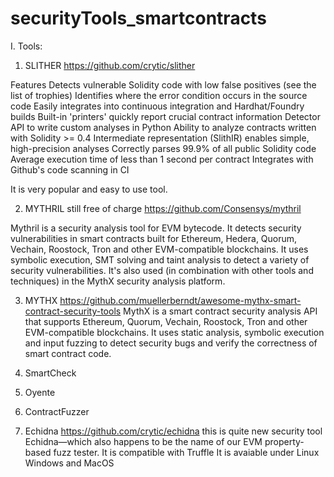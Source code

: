 # securityTools_smartcontracts


I.  Tools:
1) SLITHER
https://github.com/crytic/slither

Features
Detects vulnerable Solidity code with low false positives (see the list of trophies)
Identifies where the error condition occurs in the source code
Easily integrates into continuous integration and Hardhat/Foundry builds
Built-in 'printers' quickly report crucial contract information
Detector API to write custom analyses in Python
Ability to analyze contracts written with Solidity >= 0.4
Intermediate representation (SlithIR) enables simple, high-precision analyses
Correctly parses 99.9% of all public Solidity code
Average execution time of less than 1 second per contract
Integrates with Github's code scanning in CI

It is very popular and easy to use tool.

2) MYTHRIL
   still free of charge
https://github.com/Consensys/mythril

Mythril is a security analysis tool for EVM bytecode. It detects security vulnerabilities in smart contracts built for Ethereum, Hedera, Quorum, Vechain, Roostock, Tron and other EVM-compatible blockchains. It uses symbolic execution, SMT solving and taint analysis to detect a variety of security vulnerabilities. It's also used (in combination with other tools and techniques) in the MythX security analysis platform.

3) MYTHX
https://github.com/muellerberndt/awesome-mythx-smart-contract-security-tools
MythX is a smart contract security analysis API that supports Ethereum, Quorum, Vechain, Roostock, Tron and other EVM-compatible blockchains. It uses static analysis, symbolic execution and input fuzzing to detect security bugs and verify the correctness of smart contract code.

4) SmartCheck
5) Oyente
6) ContractFuzzer

7) Echidna https://github.com/crytic/echidna this is quite new security tool 
Echidna—which also happens to be the name of our EVM property-based fuzz tester.
It is compatible with Truffle
It is avaiable under Linux Windows and MacOS
